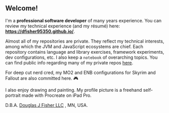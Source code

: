 <!--
**dfisher95350/dfisher95350** is a ✨ _special_ ✨ repository because its `README.md` (this file) appears on your GitHub profile.

Here are some ideas to get you started:

- 🔭 I’m currently working on ...
- 🌱 I’m currently learning ...
- 👯 I’m looking to collaborate on ...
- 🤔 I’m looking for help with ...
- 💬 Ask me about ...
- 📫 How to reach me: ...
- 😄 Pronouns: ...
- ⚡ Fun fact: ...
-->

## Welcome!

I'm a **professional software developer** of many years experience. You can review my technical experience (and my
résumé) here: **https://dfisher95350.github.io/**.

Almost all of my repositories are private.
They reflect my technical interests,
among which the JVM and JavaScript ecosystems are chief.
Each repository contains language and library exercises, framework experiments, dev configurations, etc.
I also keep a `notebook` of overarching topics.
You can find public info regarding many of my private repos [here](https://dfisher95350.github.io/repositories).

For deep cut nerd cred, my MO2 and ENB configurations for Skyrim and Fallout are also committed here. :video_game:

I also enjoy drawing and painting. My profile picture is a freehand self-portrait made with Procreate on iPad Pro.

D.B.A. [Douglas J Fisher LLC](https://mblsportal.sos.state.mn.us/Business/SearchDetails?filingGuid=fc8671b3-91d4-e011-a886-001ec94ffe7f)
, MN, USA.

